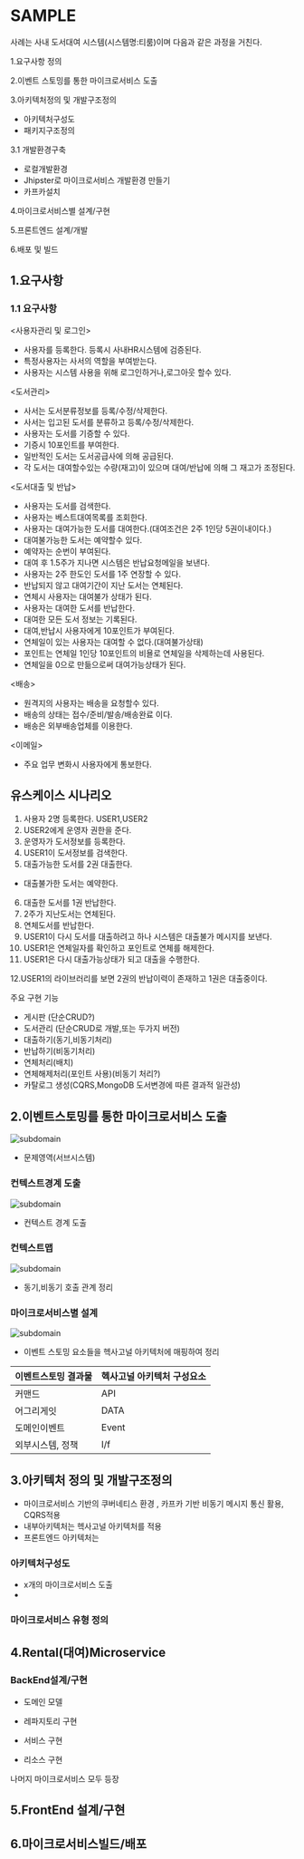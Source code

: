 # SAMPLE
사례는 사내 도서대여 시스템(시스템명:티룸)이며 다음과 같은 과정을 거친다. 

1.요구사항 정의

2.이벤트 스토밍를 통한 마이크로서비스 도출


3.아키텍처정의 및 개발구조정의
- 아키텍처구성도
- 패키지구조정의

3.1 개발환경구축
- 로컬개발환경
- Jhipster로 마이크로서비스 개발환경 만들기
- 카프카설치

4.마이크로서비스별 설계/구현

5.프론트엔드 설계/개발

6.배포 및 빌드


## 1.요구사항 
### 1.1 요구사항 
<사용자관리 및 로그인>
- 사용자를 등록한다. 등록시 사내HR시스템에 검증된다.
- 특정사용자는 사서의 역할을 부여받는다.
- 사용자는 시스템 사용을 위해 로그인하거나,로그아웃 할수 있다.

<도서관리>
- 사서는 도서분류정보를 등록/수정/삭제한다.
- 사서는 입고된 도서를 분류하고 등록/수정/삭제한다.
- 사용자는 도서를 기증할 수 있다.
- 기증시 10포인트를 부여한다.
- 일반적인 도서는 도서공급사에 의해 공급된다.
- 각 도서는 대여할수있는 수량(재고)이 있으며 대여/반납에 의해 그 재고가 조정된다.

<도서대출 및 반납>
- 사용자는 도서를 검색한다.
- 사용자는 베스트대여목록를 조회한다.
- 사용자는 대여가능한 도서를 대여한다.(대여조건은 2주 1인당 5권이내이다.)
- 대여불가능한 도서는 예약할수 있다.
- 예약자는 순번이 부여된다.
- 대여 후 1.5주가 지나면 시스템은 반납요청메일을 보낸다.
- 사용자는 2주 한도인 도서를 1주 연장할 수 있다.
- 반납되지 않고 대여기간이 지난 도서는 연체된다.
- 연체시 사용자는 대여불가 상태가 된다.
- 사용자는 대여한 도서를 반납한다.
- 대여한 모든 도서 정보는 기록된다.
- 대여,반납시 사용자에게 10포인트가 부여된다.
- 연체일이 있는 사용자는 대여할 수 없다.(대여불가상태)
- 포인트는 연체일 1인당 10포인트의 비욜로 연체일을 삭제하는데 사용된다.
- 연체일을 0으로 만듦으로써 대여가능상태가 된다.

<배송>
- 원격지의 사용자는 배송을 요청할수 있다.
- 배송의 상태는 접수/준비/발송/배송완료 이다.
- 배송은 외부배송업체를 이용한다.

<이메일>
- 주요 업무 변화시 사용자에게 통보한다.


## 유스케이스 시나리오
1. 사용자 2명 등록한다. USER1,USER2
2. USER2에게 운영자 권한을 준다.
3. 운영자가 도서정보를 등록한다.
4. USER1이 도서정보를 검색한다. 
5. 대출가능한 도서를 2권 대출한다.
- 대출불가한 도서는 예약한다.
6. 대출한 도서를 1권 반납한다.
7. 2주가 지난도서는 연체된다.
8. 연체도서를 반납한다.
9. USER1이 다시 도서를 대출하려고 하나 시스템은 대출불가 메시지를 보낸다.
10. USER1은 연체일자를 확인하고 포인트로 연체를 해제한다.
11. USER1은 다시 대출가능상태가 되고 대출을 수행한다.

12.USER1의 라이브러리를 보면 2권의 반납이력이 존재하고 1권은 대출중이다.


주요 구현 기능

- 게시판 (단순CRUD?)
- 도서관리 (단순CRUD로 개발,또는 두가지 버전)
- 대출하기(동기,비동기처리)
- 반납하기(비동기처리)
- 연체처리(배치)
- 연체해제처리(포인트 사용)(비동기 처리?)
- 카탈로그 생성(CQRS,MongoDB 도서변경에 따른 결과적 일관성)


## 2.이벤트스토밍를 통한 마이크로서비스 도출

![subdomain](https://github.com/CNAPS-MSA/CNAPS3/blob/master/img/subdomain.jpg)  
- 문제영역(서브시스템)

### 컨텍스트경계 도출
![subdomain](https://github.com/CNAPS-MSA/CNAPS3/blob/master/img/BC.jpg)  
- 컨텍스트 경계 도출


### 컨텍스트맵
![subdomain](https://github.com/CNAPS-MSA/CNAPS3/blob/master/img/ContextMap.jpg)  
- 동기,비동기 호출 관계 정리

### 마이크로서비스별 설계

![subdomain](https://github.com/CNAPS-MSA/CNAPS3/blob/master/img/contextMap2.jpg)  
- 이벤트 스토밍 요소들을 헥사고널 아키텍처에 매핑하여 정리

|이벤트스토밍 결과물|헥사고널 아키텍처 구성요소|
|------|------|
|커맨드|API|
|어그리게잇|DATA|
|도메인이벤트|Event|
|외부시스템, 정책|I/f|





## 3.아키텍처 정의 및 개발구조정의
- 마이크로서비스 기반의 쿠버네티스 환경 , 카프카 기반 비동기 메시지 통신 활용, CQRS적용
- 내부아키텍처는 헥사고널 아키텍처를 적용
- 프론트엔드 아키텍처는

### 아키텍처구성도
- x개의 마이크로서비스 도출
- 


### 마이크로서비스 유형 정의







## 4.Rental(대여)Microservice
### BackEnd설계/구현
- 도메인 모델

- 레파지토리 구현
- 서비스 구현
- 리소스 구현

나머지 마이크로서비스 모두 등장


## 5.FrontEnd 설계/구현




## 6.마이크로서비스빌드/배포
